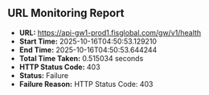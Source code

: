 ## URL Monitoring Report

- **URL:** https://api-gw1-prod1.fisglobal.com/gw/v1/health
- **Start Time:** 2025-10-16T04:50:53.129210
- **End Time:** 2025-10-16T04:50:53.644244
- **Total Time Taken:** 0.515034 seconds
- **HTTP Status Code:** 403
- **Status:** Failure
- **Failure Reason:** HTTP Status Code: 403
